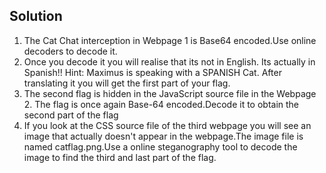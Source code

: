 ## Solution
1. The Cat Chat interception in Webpage 1 is Base64 encoded.Use online decoders to decode it.
2. Once you decode it you will realise that its not in English. Its actually in Spanish!! Hint: Maximus is speaking with a SPANISH Cat. After translating it you will get the first part of your flag.
3. The second flag is hidden in the JavaScript source file in the Webpage 2. The flag is once again Base-64 encoded.Decode it to obtain the second part of the flag
4. If you look at the CSS source file of the third webpage you will see an image that actually doesn't appear in the webpage.The image file is named catflag.png.Use a online steganography tool to decode the image to find the third and last part of the flag.

